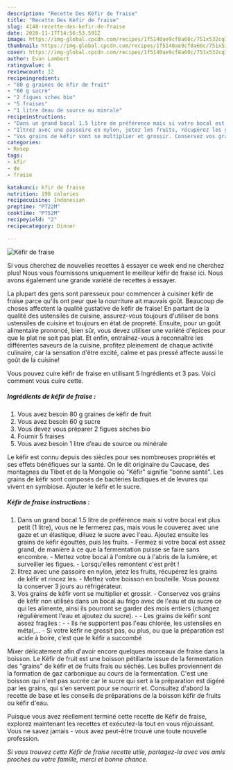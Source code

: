 ```yaml
---
description: "Recette Des Kéfir de fraise"
title: "Recette Des Kéfir de fraise"
slug: 4140-recette-des-kefir-de-fraise
date: 2020-11-17T14:56:53.591Z
image: https://img-global.cpcdn.com/recipes/1f5140ae9cf8a60c/751x532cq70/kefir-de-fraise-photo-principale-de-la-recette.jpg
thumbnail: https://img-global.cpcdn.com/recipes/1f5140ae9cf8a60c/751x532cq70/kefir-de-fraise-photo-principale-de-la-recette.jpg
cover: https://img-global.cpcdn.com/recipes/1f5140ae9cf8a60c/751x532cq70/kefir-de-fraise-photo-principale-de-la-recette.jpg
author: Evan Lambert
ratingvalue: 4
reviewcount: 12
recipeingredient:
- "80 g graines de kfir de fruit"
- "60 g sucre"
- "2 figues sches bio"
- "5 fraises"
- "1 litre deau de source ou minrale"
recipeinstructions:
- "Dans un grand bocal 1.5 litre de préférence mais si votre bocal est plus petit (1 litre), vous ne le fermerez pas, mais vous le couverez avec une gaze et un élastique, diluez le sucre avec l&#39;eau. Ajoutez ensuite les grains de kéfir égouttés, puis les fruits. Fermez si votre bocal est assez grand, de manière à ce que la fermentation puisse se faire sans encombre. Mettez votre bocal à l&#39;ombre ou à l&#39;abris de la lumière, et surveiller les figues. Lorsqu&#39;elles remontent c&#39;est prêt !"
- "Iltrez avec une passoire en nylon, jetez les fruits, récupérez les grains de kéfir et rincez les. Mettez votre boisson en bouteille. Vous pouvez la conserver 3 jours au réfrigérateur."
- "Vos grains de kéfir vont se multiplier et grossir. Conservez vos grains de kéfir non utilisés dans un bocal au frigo avec de l&#39;eau et du sucre ce qui les alimente, ainsi ils pourront se garder des mois entiers (changez régulièrement l&#39;eau et ajoutez du sucre).   Les grains de kéfir sont assez fragiles :  Ils ne supportent pas l&#39;eau chlorée, les ustensiles en métal,... Si votre kéfir ne grossit pas, ou plus, ou que la préparation est acide à boire, c’est que le kéfir a succombé"
categories:
- Resep
tags:
- kfir
- de
- fraise

katakunci: kfir de fraise 
nutrition: 198 calories
recipecuisine: Indonesian
preptime: "PT22M"
cooktime: "PT52M"
recipeyield: "2"
recipecategory: Dinner

---
```



![Kéfir de fraise](https://img-global.cpcdn.com/recipes/1f5140ae9cf8a60c/751x532cq70/kefir-de-fraise-photo-principale-de-la-recette.jpg)

Si vous cherchez de nouvelles recettes à essayer ce week end ne cherchez plus! Nous vous fournissons uniquement le meilleur kéfir de fraise ici. Nous avons également une grande variété de recettes à essayer.

La plupart des gens sont paresseux pour commencer à cuisiner kéfir de fraise parce qu'ils ont peur que la nourriture ait mauvais goût. Beaucoup de choses affectent la qualité gustative de kéfir de fraise! En partant de la qualité des ustensiles de cuisine, assurez-vous toujours d'utiliser de bons ustensiles de cuisine et toujours en état de propreté. Ensuite, pour un goût alimentaire prononcé, bien sûr, vous devez utiliser une variété d'épices pour que le plat ne soit pas plat. Et enfin, entraînez-vous à reconnaître les différentes saveurs de la cuisine, profitez pleinement de chaque activité culinaire, car la sensation d'être excité, calme et pas pressé affecte aussi le goût de la cuisine!

<!--inarticleads1-->

Vous pouvez cuire kéfir de fraise en utilisant 5 Ingrédients et 3 pas. Voici comment vous cuire cette.

##### Ingrédients de kéfir de fraise :

1. Vous avez besoin 80 g graines de kéfir de fruit
1. Vous avez besoin 60 g sucre
1. Vous devez vous préparer 2 figues sèches bio
1. Fournir 5 fraises
1. Vous avez besoin 1 litre d’eau de source ou minérale


Le kéfir est connu depuis des siècles pour ses nombreuses propriétés et ses effets bénéfiques sur la santé. On le dit originaire du Caucase, des montagnes du Tibet et de la Mongolie où &#34;Kéfir&#34; signifie &#34;bonne santé&#34;. Les grains de kéfir sont composés de bactéries lactiques et de levures qui vivent en symbiose. Ajouter le kéfir et le sucre. 

<!--inarticleads2-->

##### Kéfir de fraise instructions :

1. Dans un grand bocal 1.5 litre de préférence mais si votre bocal est plus petit (1 litre), vous ne le fermerez pas, mais vous le couverez avec une gaze et un élastique, diluez le sucre avec l&#39;eau. Ajoutez ensuite les grains de kéfir égouttés, puis les fruits. - Fermez si votre bocal est assez grand, de manière à ce que la fermentation puisse se faire sans encombre. - Mettez votre bocal à l&#39;ombre ou à l&#39;abris de la lumière, et surveiller les figues. - Lorsqu&#39;elles remontent c&#39;est prêt !
1. Iltrez avec une passoire en nylon, jetez les fruits, récupérez les grains de kéfir et rincez les. - Mettez votre boisson en bouteille. Vous pouvez la conserver 3 jours au réfrigérateur.
1. Vos grains de kéfir vont se multiplier et grossir. - Conservez vos grains de kéfir non utilisés dans un bocal au frigo avec de l&#39;eau et du sucre ce qui les alimente, ainsi ils pourront se garder des mois entiers (changez régulièrement l&#39;eau et ajoutez du sucre).  -  - Les grains de kéfir sont assez fragiles : -  - Ils ne supportent pas l&#39;eau chlorée, les ustensiles en métal,... - Si votre kéfir ne grossit pas, ou plus, ou que la préparation est acide à boire, c’est que le kéfir a succombé


Mixer délicatement afin d&#39;avoir encore quelques morceaux de fraise dans la boisson. Le Kéfir de fruit est une boisson pétillante issue de la fermentation des &#34;grains&#34; de kéfir et de fruits frais ou séchés. Les bulles proviennent de la formation de gaz carbonique au cours de la fermentation. C&#39;est une boisson qui n&#39;est pas sucrée car le sucre qui sert à la préparation est digéré par les grains, qui s&#39;en servent pour se nourrir et. Consultez d&#39;abord la recette de base et les conseils de préparations de la boisson kéfir de fruits ou kéfir d&#39;eau. 

<!--inarticleads1-->

<p>
Puisque vous avez réellement terminé cette recette de Kéfir de fraise, explorez maintenant les recettes et exécutez-la tout en vous réjouissant. Vous ne savez jamais - vous avez peut-être trouvé une toute nouvelle profession.
</p>

<p>
<i>Si vous trouvez cette Kéfir de fraise recette utile, partagez-la avec vos amis proches ou votre famille, merci et bonne chance.</i>
</p>
